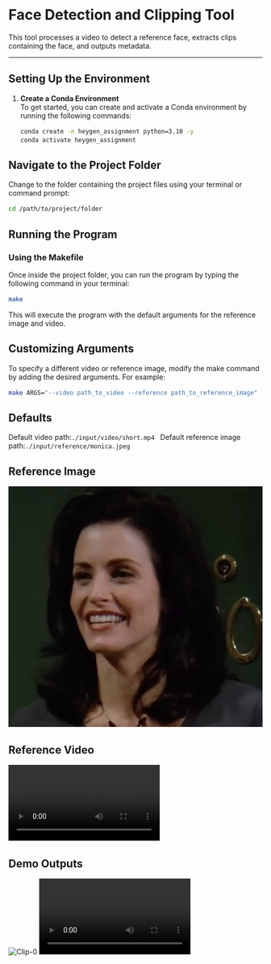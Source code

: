 # Face Detection and Clipping Tool

This tool processes a video to detect a reference face, extracts clips containing the face, and outputs metadata.

---

## Setting Up the Environment

1. **Create a Conda Environment**  
   To get started, you can create and activate a Conda environment by running the following commands:

   ```bash
   conda create -n heygen_assignment python=3.10 -y
   conda activate heygen_assignment


## Navigate to the Project Folder

Change to the folder containing the project files using your terminal or command prompt:
  ```bash
  cd /path/to/project/folder
```


## Running the Program

### Using the Makefile

Once inside the project folder, you can run the program by typing the following command in your terminal:

```bash
make
```
This will execute the program with the default arguments for the reference image and video.

## Customizing Arguments
To specify a different video or reference image, modify the make command by adding the desired arguments. For example:

```bash
make ARGS="--video path_to_video --reference path_to_reference_image"

```
## Defaults

Default video path:```./input/video/short.mp4 ```
Default reference image path:```./input/reference/monica.jpeg```

## Reference Image 
![Monica from friends](/input/reference/monica.jpeg)

## Reference Video

![Guess the Scene](input/video/short.mp4)


## Demo Outputs

![Clip-0](https://drive.google.com/file/d/1I900vXHzCAJSIjYnX5Uvm3XHmGnXlGg3/view?usp=sharing)
![Clip-1](output/clip_1.mp4)








